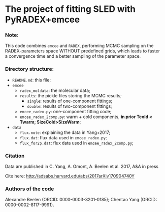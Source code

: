 # The project of fitting SLED with PyRADEX+emcee
 
### Note: 

This code combines `emcee` and `RADEX`, performing MCMC sampling on the RADEX-parameters space WITHOUT predefined grids, which leads to faster a convergence time and a better sampling of the parameter space.

### Directory structure:

- `README.md`: this file;
- `emcee`
	- `radex_moldata`: the molecular data;
	- `results`: the pickle files storing the MCMC results;
		- `single`: results of one-component fittings;
		- `double`: results of two-component fittings;
	- `emcee_radex.py`: one-component fitting code;
	- `emcee_radex_2comp.py`: warm + cold components, **in prior Tcold < Twarm; SizeCold>SizeWarm**;
- `data`
	- `flux.note`: explaining the data in Yang+2017;
	- `flux.dat`: flux data used in `emcee_radex.py`;
	- `flux_for2p.dat`: flux data used in `emcee_radex_2comp.py`;

### Citation
Data are published in C. Yang, A. Omont, A. Beelen et al. 2017, A&A in press. 

Cite here: http://adsabs.harvard.edu/abs/2017arXiv170904740Y

### Authors of the code

Alexandre Beelen (ORCID: 0000-0003-3201-0185); Chentao Yang (ORCID: 0000-0002-8117-9991).